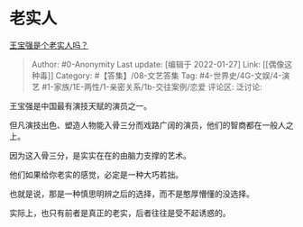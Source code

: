 # 老实人
[王宝强是个老实人吗？](https://www.zhihu.com/question/305769234/answer/1926425596)

> Author: #0-Anonymity
> Last update: [编辑于 2022-01-27]
> Link: [[偶像这种毒]]
> Category: #【答集】/08-文艺答集
> Tag: #4-世界史/4G-文娱/4-演艺 #1-家族/1E-两性/1-亲密关系/1b-交往案例/恋爱
> 评论区:
> 泛讨论:

王宝强是中国最有演技天赋的演员之一。

但凡演技出色、塑造人物能入骨三分而戏路广阔的演员，他们的智商都在一般人之上。

因为这入骨三分，是实实在在的由脑力支撑的艺术。

他们如果给你老实的感觉，必定是一种大巧若拙。

也就是说，那是一种慎思明辨之后的选择，而不是憨厚懵懂的没选择。

实际上，也只有前者是真正的老实，后者往往是受不起诱惑的。
